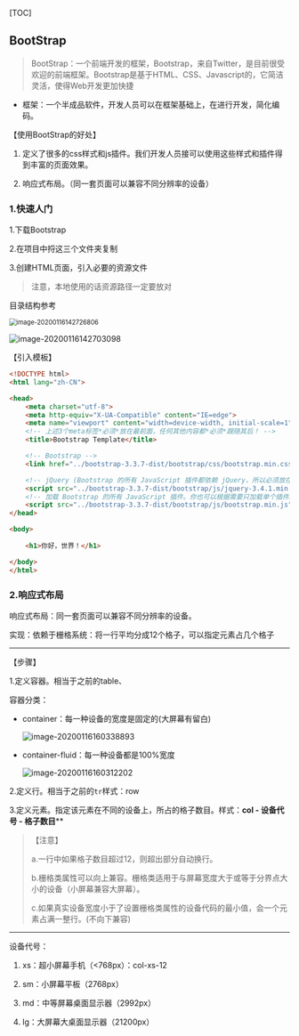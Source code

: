 [TOC]

## BootStrap

> BootStrap：一个前端开发的框架，Bootstrap，来自Twitter，是目前很受欢迎的前端框架。Bootstrap是基于HTML、CSS、Javascript的，它简洁灵活，使得Web开发更加快捷

- 框架：一个半成品软件，开发人员可以在框架基础上，在进行开发，简化编码。

【使用BootStrap的好处】

1. 定义了很多的css样式和js插件。我们开发人员接可以使用这些样式和插件得到丰富的页面效果。

2. 响应式布局。（同一套页面可以兼容不同分辨率的设备）

### 1.快速人门

1.下载Bootstrap

2.在项目中捋这三个文件夹复制

3.创建HTML页面，引入必要的资源文件

> 注意，本地使用的话资源路径一定要放对

<kbd>目录结构参考</kbd>

<img src="C:\Users\j2726\AppData\Roaming\Typora\typora-user-images\image-20200116142726806.png" alt="image-20200116142726806" style="zoom:80%;" />

![image-20200116142703098](C:\Users\j2726\AppData\Roaming\Typora\typora-user-images\image-20200116142703098.png)



【引入模板】

```html
<!DOCTYPE html>
<html lang="zh-CN">

<head>
    <meta charset="utf-8">
    <meta http-equiv="X-UA-Compatible" content="IE=edge">
    <meta name="viewport" content="width=device-width, initial-scale=1">
    <!-- 上述3个meta标签*必须*放在最前面，任何其他内容都*必须*跟随其后！ -->
    <title>Bootstrap Template</title>

    <!-- Bootstrap -->
    <link href="../bootstrap-3.3.7-dist/bootstrap/css/bootstrap.min.css" rel="stylesheet">

    <!-- jQuery (Bootstrap 的所有 JavaScript 插件都依赖 jQuery，所以必须放在前边) -->
    <script src="../bootstrap-3.3.7-dist/bootstrap/js/jquery-3.4.1.min.js"></script>
    <!-- 加载 Bootstrap 的所有 JavaScript 插件。你也可以根据需要只加载单个插件。 -->
    <script src="../bootstrap-3.3.7-dist/bootstrap/js/bootstrap.min.js"></script>
</head>

<body>
  
    <h1>你好，世界！</h1>

</body>
</html>
```





### 2.响应式布局


响应式布局：同一套页面可以兼容不同分辨率的设备。

实现：依赖于栅格系统：将一行平均分成12个格子，可以指定元素占几个格子

------------------

【步骤】

1.定义容器。相当于之前的table、

容器分类：

- container：每一种设备的宽度是固定的(大屏幕有留白)

  ![image-20200116160338893](C:\Users\j2726\AppData\Roaming\Typora\typora-user-images\image-20200116160338893.png)

- container-fluid：每一种设备都是100%宽度

  ![image-20200116160312202](C:\Users\j2726\AppData\Roaming\Typora\typora-user-images\image-20200116160312202.png)

2.定义行。相当于之前的`tr`样式：row

3.定义元素。指定该元素在不同的设备上，所占的格子数目。样式：**col - 设备代号 - 格子数目****

>【注意】
>
> a.一行中如果格子数目超过12，则超出部分自动换行。
>
>b.栅格类属性可以向上兼容。栅格类适用于与屏幕宽度大于或等于分界点大小的设备（小屏幕兼容大屏幕）。
>
>c.如果真实设备宽度小于了设置栅格类属性的设备代码的最小值，会一个元素占满一整行。(不向下兼容)

-------------------------------------------------------------

设备代号：

1. xs：超小屏幕手机（<768px）：col-xs-12

2. sm：小屏幕平板（2768px）

3. md：中等屏幕桌面显示器（2992px）

4. lg：大屏幕大桌面显示器（21200px）